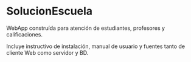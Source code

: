 # SolucionEscuela

WebApp construída para atención de estudiantes, profesores y calificaciones.

Incluye instructivo de instalación, manual de usuario y fuentes tanto de cliente Web como servidor y BD.
